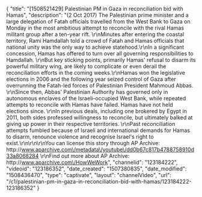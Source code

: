{
    "title": "[1508521429] Palestinian PM in Gaza in reconciliation bid with Hamas",
    "description": "(2 Oct 2017) The Palestinian prime minister and a large delegation of Fatah officials travelled from the West Bank to Gaza on Monday in the most ambitious attempt to reconcile with the rival Hamas militant group after a ten-year rift. \r\nMinutes after entering the coastal territory, Rami Hamdallah told a crowd of Fatah and Hamas officials that national unity was the only way to achieve statehood.\r\nIn a significant concession, Hamas has offered to turn over all governing responsibilities to Hamdallah. \r\nBut key sticking points, primarily Hamas' refusal to disarm its powerful military wing, are likely to complicate or even derail the reconciliation efforts in the coming weeks.\r\nHamas won the legislative elections in 2006 and the following year seized control of Gaza after overrunning the Fatah-led forces of Palestinian President Mahmoud Abbas. \r\nSince then, Abbas' Palestinian Authority has governed only in autonomous enclaves of the Israeli-occupied West Bank, while repeated attempts to reconcile with Hamas have failed. Hamas have not held elections since. \r\nIn previous deals, including one brokered by Egypt in 2011, both sides professed willingness to reconcile, but ultimately balked at giving up power in their respective territories. \r\nPast reconciliation attempts fumbled because of Israeli and international demands for Hamas to disarm, renounce violence and recognise Israel's right to exist.\r\n\r\n\r\nYou can license this story through AP Archive: http:\/\/www.aparchive.com\/metadata\/youtube\/dd0b67c817b4788758910d33a8068284 \r\nFind out more about AP Archive: http:\/\/www.aparchive.com\/HowWeWork",
    "channelid": "123184222",
    "videoid": "123186352",
    "date_created": "1507380835",
    "date_modified": "1508436470",
    "type": "captivate",
    "layout": "channelVideo",
    "url": "\/c1\/palestinian-pm-in-gaza-in-reconciliation-bid-with-hamas\/123184222-123186352"
}